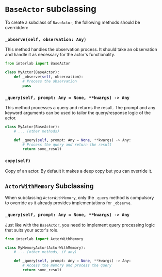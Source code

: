# `BaseActor` subclassing

To create a subclass of `BaseActor`, the following methods should be overridden:

### `_observe(self, observation: Any)`
This method handles the observation process. It should take an observation and handle it as necessary for the actor's functionality.

```python
from interlab import BaseActor

class MyActor(BaseActor):
    def _observe(self, observation):
        # Process the observation
        pass
```

### `_query(self, prompt: Any = None, **kwargs) -> Any`
This method processes a query and returns the result. The prompt and any keyword arguments can be used to tailor the query/response logic of the actor.

```python
class MyActor(BaseActor):
    # ... (other methods)

    def _query(self, prompt: Any = None, **kwargs) -> Any:
        # Process the query and return the result
        return some_result
```

### `copy(self)`

Copy of an actor. By default it makes a deep copy but you can override it.


## `ActorWithMemory` Subclassing

When subclassing `ActorWithMemory`, only the `_query` method is compulsory to override as it already provides implementations for `_observe`.

### `_query(self, prompt: Any = None, **kwargs) -> Any`
Just like with the `BaseActor`, you need to implement query processing logic that suits your actor's role.

```python
from interlab import ActorWithMemory

class MyMemoryActor(ActorWithMemory):
    # ... (other methods, if any)

    def _query(self, prompt: Any = None, **kwargs) -> Any:
        # Access the memory and process the query
        return some_result
```